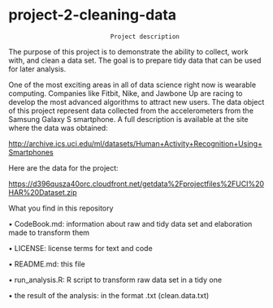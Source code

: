 project-2-cleaning-data
=======================

                                Project description

The purpose of this project is to demonstrate the ability to collect, work with, and clean a data set. The goal is to prepare tidy data that can be used for later analysis.

One of the most exciting areas in all of data science right now is wearable computing. Companies like Fitbit, Nike, and Jawbone Up are racing to develop the most advanced algorithms to attract new users. The data object of this project represent data collected from the accelerometers from the Samsung Galaxy S smartphone. A full description is available at the site where the data was obtained:

http://archive.ics.uci.edu/ml/datasets/Human+Activity+Recognition+Using+Smartphones

Here are the data for the project:

https://d396qusza40orc.cloudfront.net/getdata%2Fprojectfiles%2FUCI%20HAR%20Dataset.zip

What you find in this repository

• CodeBook.md: information about raw and tidy data set and elaboration made to transform them

• LICENSE: license terms for text and code

• README.md: this file

• run_analysis.R: R script to transform raw data set in a tidy one

• the result of the analysis: in the format .txt (clean.data.txt)
